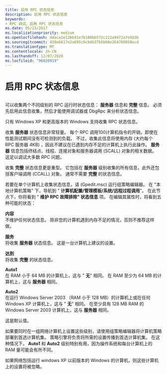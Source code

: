```yaml
---
title: 启用 RPC 状态信息
description: 启用 RPC 状态信息
keywords:
- RPC 调试，启用 RPC 状态信息
ms.date: 05/23/2017
ms.localizationpriority: medium
ms.openlocfilehash: ddaca1e126bd1e7b180bb572c222a9472a7e92d6
ms.sourcegitcommit: 418e6617e2a695c9cb4b37b5b60e264760858acd
ms.translationtype: MT
ms.contentlocale: zh-CN
ms.lasthandoff: 12/07/2020
ms.locfileid: "96820919"
---
```

# <a name="enabling-rpc-state-information"></a>启用 RPC 状态信息


## <span id="ddk_enabling_rpc_state_information_dbg"></span><span id="DDK_ENABLING_RPC_STATE_INFORMATION_DBG"></span>


可以收集两个不同级别的 RPC 运行时状态信息： **服务器** 信息和 **完整** 信息。 必须先启用此信息收集，然后才能使用调试器或 DbgRpc 来分析状态信息。

只有 Windows XP 和更高版本的 Windows 支持收集 RPC 状态信息。

收集 **服务器** 状态信息非常轻量。 每个 RPC 调用100计算机指令的开销，即使在性能测试期间没有可检测到的负载。 不过，收集此信息将使用内存 (大约每个 RPC 服务器 4KB) ，因此不建议在已遇到内存不足的计算机上执行此操作。 **服务器** 信息包括终结点、线程、连接对象和服务器调用 (SCALL) 对象的相关数据。 这足以调试大多数 RPC 问题。

收集 **完整** 状态信息更是重型。 它包括在 **服务器** 级别收集的所有信息，此外还包括客户端调用 (CCALL) 对象。 通常不需要 **完整** 的状态信息。

若要在单个计算机上收集状态信息，请 (Gpedit.msc) 运行组策略编辑器。 在 "本地计算机策略" 下，导航到 " **计算机配置/管理模板/系统/远程过程调用**"。 在此节点下，你将看到 " **维护 RPC 故障排除" 状态信息** 项。 在编辑其属性时，将看到五种可能的状态：

<span id="None"></span><span id="none"></span><span id="NONE"></span>**内容**  
不维护任何状态信息。 除非您的计算机遇到内存不足的情况，否则不推荐这样做。

<span id="Server"></span><span id="server"></span><span id="SERVER"></span>**服务**  
将收集 **服务器** 状态信息。 这是一台计算机上建议的设置。

<span id="Full"></span><span id="full"></span><span id="FULL"></span>**达到**  
将收集 **完整** 的状态信息。

<span id="Auto1"></span><span id="auto1"></span><span id="AUTO1"></span>**Auto1**  
在 RAM 小于 64 MB 的计算机上，这与 " **无**" 相同。 在 RAM 至少为 64 MB 的计算机上，这与 **服务器** 相同。

<span id="Auto2"></span><span id="auto2"></span><span id="AUTO2"></span>**Auto2**  
在运行 Windows Server 2003 （RAM 小于 128 MB）的计算机上或在任何 Windows XP 计算机上，这与 " **无**" 相同。 在至少具有 128 MB RAM 的 Windows Server 2003 计算机上，这与 **服务器** 相同。

这是默认值。

如果要同时在一组网络计算机上设置这些级别，请使用组策略编辑器将计算机策略部署到首选计算机集。 策略引擎将负责将所需的设置传播到首选计算机集。 在这种情况下， **Auto1** 和 **Auto2** 级别特别有用，因为操作系统和每台计算机上的 RAM 量可能会有所不同。

如果网络包括运行 windows XP 以前版本的 Windows 的计算机，则这些计算机上的设置将被忽略。

 

 





